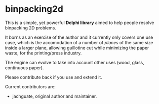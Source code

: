 # binpacking2d

This is a simple, yet powerful **Delphi library** aimed to help people resolve binpacking 2D problems.

It borns as an exercise of the author and it currently only covers one use case, which is the accomodation of a number of _planes_ of the same size inside a larger plane, allowing guillotine cut while minimizing the paper waste, for the printing/press industry.

The engine can evolve to take into account other uses (wood, glass, continuous paper).

Please contribute back if you use and extend it.

Current contributors are:

* jachguate, original author and maintainer.